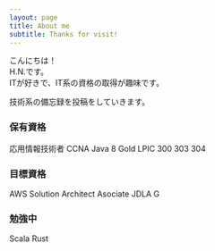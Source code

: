 ```yaml
---
layout: page
title: About me
subtitle: Thanks for visit!
---
```


こんにちは！  
H.N.です。  
ITが好きで、IT系の資格の取得が趣味です。

技術系の備忘録を投稿をしていきます。

### 保有資格

応用情報技術者
CCNA
Java 8 Gold
LPIC 300 303 304

### 目標資格

AWS Solution Architect Asociate
JDLA G

### 勉強中

Scala
Rust
